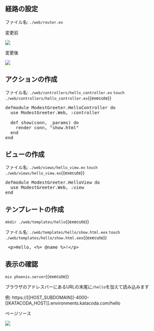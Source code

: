 
## 経路の設定

ファイル名: `./web/router.ex`

変更前

![](https://i.gyazo.com/816d965fb239601d50402cef9fda9736.png)

変更後

![](https://i.gyazo.com/e96d1fe0adfae4df29ad07f5b494fd30.png)

## アクションの作成

ファイル名: `./web/controllers/hello_controller.ex`
`touch ./web/controllers/hello_controller.ex`{{execute}}

<pre class="file" data-filename="~/oiax/projects/modest_greeter/web/controllers/hello_controller.ex" data-target="replace">
defmodule ModestGreeter.HelloController do
  use ModestGreeter.Web, :controller

  def show(conn, _params) do
    render conn, "show.html"
  end
end
</pre>

## ビューの作成

ファイル名: `./web/views/hello_view.ex`
`touch ./web/views/hello_view.ex`{{execute}}

<pre class="file" data-filename="~/oiax/projects/modest_greeter/web/views/hello_view.ex" data-target="replace">
defmodule ModestGreeter.HelloView do
  use ModestGreeter.Web, :view
end
</pre>

## テンプレートの作成

`mkdir ./web/templates/hello`{{execute}}

ファイル名: `./web/templates/hello/show.html.eex`
`touch ./web/templates/hello/show.html.eex`{{execute}}

<pre class="file" data-filename="~/oiax/projects/modest_greeter/web/templates/hello/show.html.eex" data-target="replace">
 &lt;p&gt;Hello, &lt;%= @name %&gt;!&lt;/p&gt;
</pre>


## 表示の確認

`mix phoenix.server`{{execute}}

ブラウザのアドレスバーにあるURLの末尾に`/hello`を加えて読み込みます

例: https://[[HOST_SUBDOMAIN]]-4000-[[KATACODA_HOST]].environments.katacoda.com/hello

ページソース

![](https://i.gyazo.com/fca923c07a91e8b0eec81b83614965d7.png)
